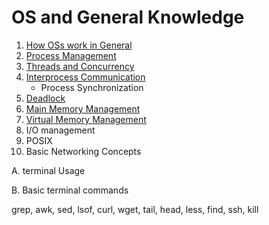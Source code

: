 # OS and General Knowledge

1. [How OSs work in General](02.1%20How%20OSs%20work%20in%20General.md)
2. [Process Management](02.2%20Process%20Management.md)
3. [Threads and Concurrency](02.3%20Threads%20and%20Concurrency.md)
4. [Interprocess Communication](02.4%20Interprocess%20Communication.md)
   - Process Synchronization
5. [Deadlock](02.5%20Deadlock.md)
6. [Main Memory Management](02.6%20Main%20Memory%20Management.md)
7. [Virtual Memory Management](02.7%20Virtual%20Memory%20Main%20Management.md)
8. I/O management
9. POSIX
10. Basic Networking Concepts

A. terminal Usage

B. Basic terminal commands

grep, awk, sed, lsof, curl, wget, tail, head, less, find, ssh, kill
